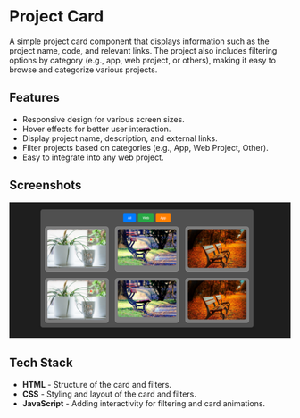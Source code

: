 # Project Card

A simple project card component that displays information such as the project name, code, and relevant links. The project also includes filtering options by category (e.g., app, web project, or others), making it easy to browse and categorize various projects.

## Features

- Responsive design for various screen sizes.
- Hover effects for better user interaction.
- Display project name, description, and external links.
- Filter projects based on categories (e.g., App, Web Project, Other).
- Easy to integrate into any web project.

## Screenshots

![Project Card Example](./Assets/img/image1.png)

## Tech Stack

- **HTML** - Structure of the card and filters.
- **CSS** - Styling and layout of the card and filters.
- **JavaScript** - Adding interactivity for filtering and card animations.


